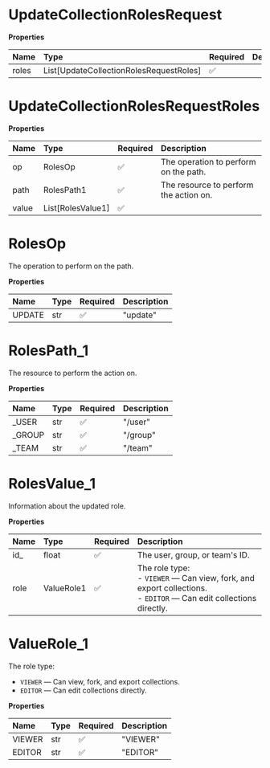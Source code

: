 # UpdateCollectionRolesRequest

**Properties**

| Name  | Type                                    | Required | Description |
| :---- | :-------------------------------------- | :------- | :---------- |
| roles | List[UpdateCollectionRolesRequestRoles] | ✅       |             |

# UpdateCollectionRolesRequestRoles

**Properties**

| Name  | Type              | Required | Description                            |
| :---- | :---------------- | :------- | :------------------------------------- |
| op    | RolesOp           | ✅       | The operation to perform on the path.  |
| path  | RolesPath1        | ✅       | The resource to perform the action on. |
| value | List[RolesValue1] | ✅       |                                        |

# RolesOp

The operation to perform on the path.

**Properties**

| Name   | Type | Required | Description |
| :----- | :--- | :------- | :---------- |
| UPDATE | str  | ✅       | "update"    |

# RolesPath_1

The resource to perform the action on.

**Properties**

| Name    | Type | Required | Description |
| :------ | :--- | :------- | :---------- |
| \_USER  | str  | ✅       | "/user"     |
| \_GROUP | str  | ✅       | "/group"    |
| \_TEAM  | str  | ✅       | "/team"     |

# RolesValue_1

Information about the updated role.

**Properties**

| Name | Type       | Required | Description                                                                                                             |
| :--- | :--------- | :------- | :---------------------------------------------------------------------------------------------------------------------- |
| id\_ | float      | ✅       | The user, group, or team's ID.                                                                                          |
| role | ValueRole1 | ✅       | The role type:<br/>- `VIEWER` — Can view, fork, and export collections.<br/>- `EDITOR` — Can edit collections directly. |

# ValueRole_1

The role type:

- `VIEWER` — Can view, fork, and export collections.
- `EDITOR` — Can edit collections directly.

**Properties**

| Name   | Type | Required | Description |
| :----- | :--- | :------- | :---------- |
| VIEWER | str  | ✅       | "VIEWER"    |
| EDITOR | str  | ✅       | "EDITOR"    |
